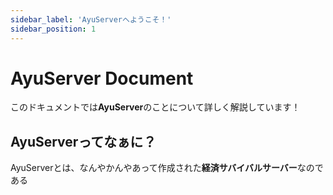 ```yaml
---
sidebar_label: 'AyuServerへようこそ！'
sidebar_position: 1
---
```

# AyuServer Document

このドキュメントでは**AyuServer**のことについて詳しく解説しています！

## AyuServerってなぁに？

AyuServerとは、なんやかんやあって作成された**経済サバイバルサーバー**なのである

